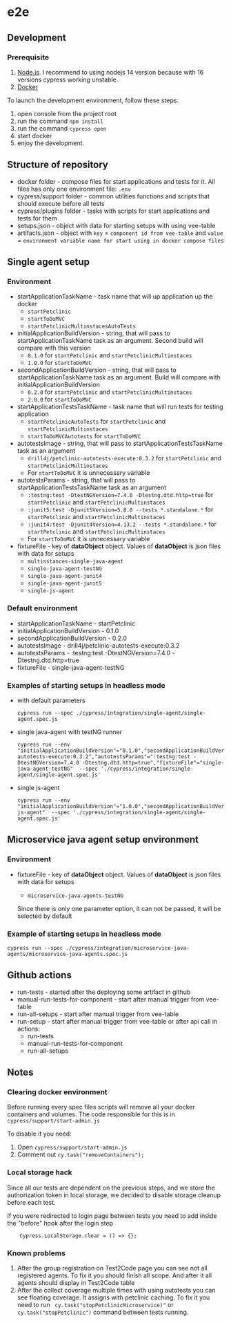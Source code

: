 # e2e

## Development

### Prerequisite

1. [Node.js](https://nodejs.org). I recommend to using nodejs 14 version because with 16 versions cypress working unstable.
2. [Docker](https://www.docker.com/products/docker-desktop/)

To launch the development environment, follow these steps:

1. open console from the project root
2. run the command `npm install`
3. run the command `cypress open`
4. start docker
5. enjoy the development.

## Structure of repository

* docker folder -  compose files for start applications and tests for it. All files has only one environment file: ``.env``
* cypress/support folder - common utilities functions and scripts that should execute before all tests
* cypress/plugins folder - tasks with scripts for start applications and tests for them
* setups.json - object with data for starting setups with using vee-table
* artifacts.json - object with ``key`` =  ``component id from vee-table``  and ``value`` = ``environment variable name for start using in docker compose files ``

## Single agent setup

### Environment

* startApplicationTaskName - task name that will up application up the docker
    * `startPetclinic`
    * `startToDoMVC`
    * `startPetclinicMultinstacesAutoTests`
* initialApplicationBuildVersion - string, that will pass to startApplicationTaskName task as an argument. Second build will compare with
  this version
    * `0.1.0` for `startPetclinic` and `startPetclinicMultinstaces`
    * `1.0.0` for `startToDoMVC`
* secondApplicationBuildVersion - string, that will pass to startApplicationTaskName task as an argument. Build will compare with
  initialApplicationBuildVersion
    * `0.2.0` for `startPetclinic` and `startPetclinicMultinstaces`
    * `2.0.0` for `startToDoMVC`
* startApplicationTestsTaskName - task name that will run tests for testing application
    * `startPetclinicAutoTests` for `startPetclinic` and `startPetclinicMultinstaces`
    * `startToDoMVCAutotests` for `startToDoMVC`
* autotestsImage - string, that will pass to startApplicationTestsTaskName task as an argument
    * `drill4j/petclinic-autotests-execute:0.3.2` for `startPetclinic` and `startPetclinicMultinstaces`
    * For `startToDoMVC` it is unnecessary variable
* autotestsParams - string, that will pass to startApplicationTestsTaskName task as an argument
    * `:testng:test -DtestNGVersion=7.4.0 -Dtestng.dtd.http=true` for `startPetclinic` and `startPetclinicMultinstaces`
    * `:junit5:test -Djunit5Version=5.8.0 --tests *.standalone.*` for `startPetclinic` and `startPetclinicMultinstaces`
    * `:junit4:test -Djunit4Version=4.13.2 --tests *.standalone.*` for `startPetclinic` and `startPetclinicMultinstaces`
    * For `startToDoMVC` it is unnecessary variable
* fixtureFile - key of **dataObject** object. Values of **dataObject** is json files with data for setups
    * `multinstances-single-java-agent`
    * `single-java-agent-testNG`
    * `single-java-agent-junit4`
    * `single-java-agent-junit5`
    * `single-js-agent`

### Default environment

* startApplicationTaskName - startPetclinic
* initialApplicationBuildVersion - 0.1.0
* secondApplicationBuildVersion - 0.2.0
* autotestsImage - drill4j/petclinic-autotests-execute:0.3.2
* autotestsParams - :testng:test -DtestNGVersion=7.4.0 -Dtestng.dtd.http=true
* fixtureFile - single-java-agent-testNG

### Examples of starting setups in headless mode

* with default parameters

  ```
  cypress run --spec ./cypress/integration/single-agent/single-agent.spec.js
  ```

* single java-agent with testNG runner

  ```
  cypress run --env "initialApplicationBuildVersion"="0.1.0","secondApplicationBuildVersion"="0.5.0","startApplicationTaskName"="startPetclinic","startApplicationTestsTaskName"="startPetclinicAutoTests","autotestsImage"="drill4j/petclinic-autotests-execute:0.3.2","autotestsParams"=":testng:test -DtestNGVersion=7.4.0 -Dtestng.dtd.http=true","fixtureFile"="single-java-agent-testNG"  --spec './cypress/integration/single-agent/single-agent.spec.js'
  ```

* single js-agent
  ```
  cypress run --env "initialApplicationBuildVersion"="1.0.0","secondApplicationBuildVersion"="2.0.0","startApplicationTaskName"="startToDoMVC","startApplicationTestsTaskName"="startToDoMVCAutotests","fixtureFile"="single-js-agent"  --spec './cypress/integration/single-agent/single-agent.spec.js'
  ```

## Microservice java agent setup environment

### Environment

* fixtureFile - key of **dataObject** object. Values of **dataObject** is json files with data for setups
    * `microservice-java-agents-testNG`

  Since there is only one parameter option, it can not be passed, it will be selected by default

### Example of starting setups in headless mode

``
    cypress run --spec ./cypress/integration/microservice-java-agents/microservice-java-agents.spec.js
``

## Github actions

* run-tests - started after the deploying some artifact in github
* manual-run-tests-for-component - start after manual trigger from vee-table
* run-all-setups - start after manual trigger from vee-table
* run-setup - start after manual trigger from vee-table or after api call in actions:
    * run-tests
    * manual-run-tests-for-component
    * run-all-setups

## Notes

### Clearing docker environment

Before running every spec files scripts will remove all your docker containers and volumes. The code responsible for this is
in `cypress/support/start-admin.js`

To disable it you need:

1. Open `cypress/support/start-admin.js`
2. Comment out `cy.task("removeContainers");`

### Local storage hack

Since all our tests are dependent on the previous steps, and we store the authorization token in local storage, we decided to disable
storage cleanup before each test. 

If you were redirected to login page between tests you need to add inside the "before" hook after the login step 

```
    Cypress.LocalStorage.clear = () => {};
```

### Known problems

1. After the group registration on Test2Code page you can see not all registered agents. To fix it you should finish all scope. And after it
   all agents should display in Test2Code table
2. After the collect coverage multiple times with using autotests you can see floating coverage. It assigns with petclinic caching. To fix it you
   need to run ` cy.task("stopPetclinicMicroservice)"` or `cy.task("stopPetclinic")` command between tests running.
   



